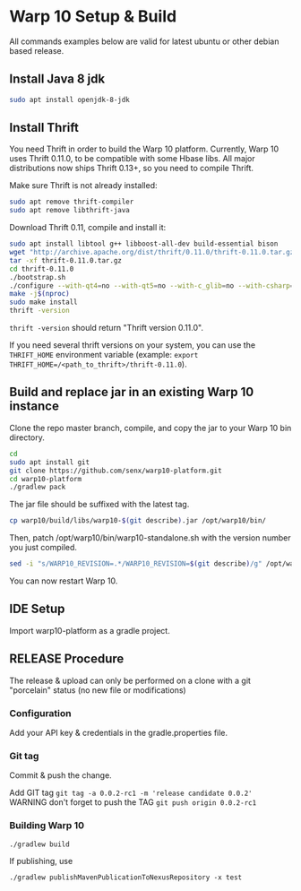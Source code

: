 # Warp 10 Setup & Build  

All commands examples below are valid for latest ubuntu or other debian based release.

## Install Java 8 jdk
```bash
sudo apt install openjdk-8-jdk
```

## Install Thrift
You need Thrift in order to build the Warp 10 platform.
Currently, Warp 10 uses Thrift 0.11.0, to be compatible with some Hbase libs. 
All major distributions now ships Thrift 0.13+, so you need to compile Thrift.

Make sure Thrift is not already installed:
```bash
sudo apt remove thrift-compiler
sudo apt remove libthrift-java
```

Download Thrift 0.11, compile and install it:
```bash
sudo apt install libtool g++ libboost-all-dev build-essential bison
wget "http://archive.apache.org/dist/thrift/0.11.0/thrift-0.11.0.tar.gz"
tar -xf thrift-0.11.0.tar.gz
cd thrift-0.11.0
./bootstrap.sh
./configure --with-qt4=no --with-qt5=no --with-c_glib=no --with-csharp=no --with-java=no --with-erlang=no --with-nodejs=no --with-lua=no --with-python=no --with-perl=no --with-php=no --with-php_extension=no --with-dart=no --with-ruby=no --with-haskell=no --with-go=no --with-rs=no --with-haxe=no --with-dotnetcore=no --with-d=no  --with-cpp=no
make -j$(nproc)
sudo make install
thrift -version
```

`thrift -version` should return "Thrift version 0.11.0".

If you need several thrift versions on your system, you can use the `THRIFT_HOME` environment variable (example: `export THRIFT_HOME=/<path_to_thrift>/thrift-0.11.0`).

## Build and replace jar in an existing Warp 10 instance

Clone the repo master branch, compile, and copy the jar to your Warp 10 bin directory.
```bash
cd
sudo apt install git
git clone https://github.com/senx/warp10-platform.git
cd warp10-platform
./gradlew pack
```
The jar file should be suffixed with the latest tag.
```bash
cp warp10/build/libs/warp10-$(git describe).jar /opt/warp10/bin/
```

Then, patch /opt/warp10/bin/warp10-standalone.sh with the version number you just compiled.
```bash
sed -i "s/WARP10_REVISION=.*/WARP10_REVISION=$(git describe)/g" /opt/warp10/bin/warp10-standalone.sh
```

You can now restart Warp 10.


## IDE Setup

Import warp10-platform as a gradle project.

## RELEASE Procedure

The release & upload can only be performed on a clone with a git "porcelain" status (no new file or modifications)

### Configuration

Add your API key & credentials in the gradle.properties file.

### Git tag

Commit & push the change.

Add GIT tag `git tag -a 0.0.2-rc1 -m 'release candidate 0.0.2'`
WARNING don't forget to push the TAG `git push origin 0.0.2-rc1`

### Building Warp 10

```
./gradlew build
```

If publishing, use
```
./gradlew publishMavenPublicationToNexusRepository -x test
```
